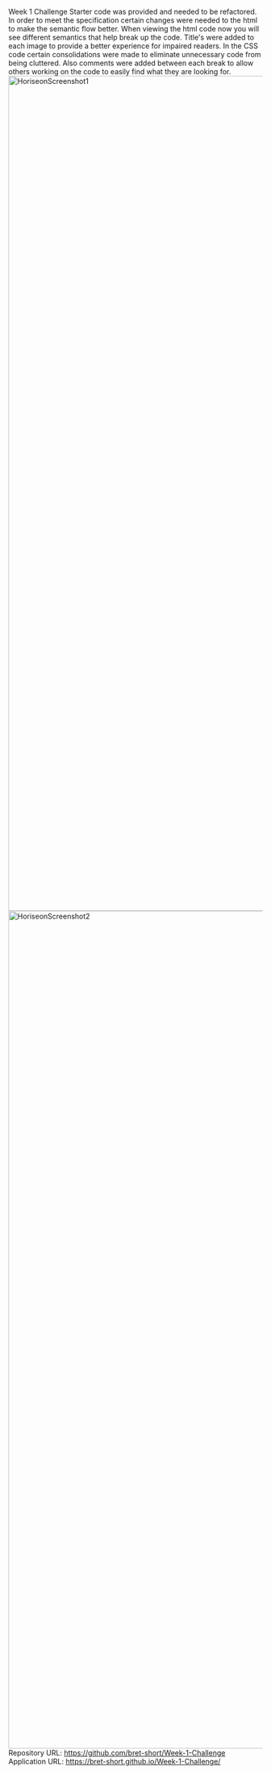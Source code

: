 Week 1 Challenge
Starter code was provided and needed to be refactored. In order to meet the specification certain changes were needed to the html to make the semantic flow better. When viewing the html code now you will see different semantics that help break up the code. Title's were added to each image to provide a better experience for impaired readers. In the CSS code certain consolidations were made to eliminate unnecessary code from being cluttered. Also comments were added between each break to allow others working on the code to easily find what they are looking for. 
<img width="1657" alt="HoriseonScreenshot1" src="https://user-images.githubusercontent.com/73445178/97835088-99722980-1c96-11eb-8429-5745b772adc1.png">
<img width="1662" alt="HoriseonScreenshot2" src="https://user-images.githubusercontent.com/73445178/97835121-ab53cc80-1c96-11eb-9f74-4238459f4ca2.png">
Repository URL: https://github.com/bret-short/Week-1-Challenge
Application URL: https://bret-short.github.io/Week-1-Challenge/
